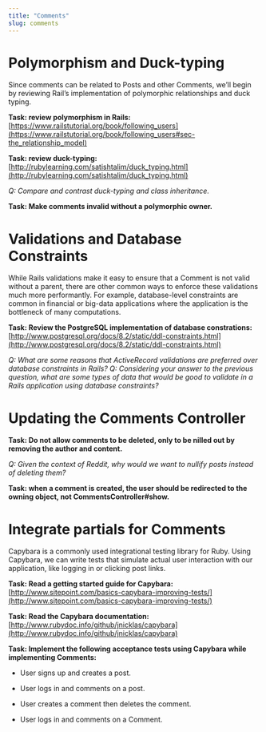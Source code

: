 ```yaml
---
title: "Comments"
slug: comments
---
```

# Polymorphism and Duck-typing

Since comments can be related to Posts and other Comments, we’ll begin by reviewing Rail’s implementation of polymorphic relationships and duck typing.

**Task: review polymorphism in Rails:** [https://www.railstutorial.org/book/following_users](https://www.railstutorial.org/book/following_users#sec-the_relationship_model)

**Task: review duck-typing:** [http://rubylearning.com/satishtalim/duck_typing.html](http://rubylearning.com/satishtalim/duck_typing.html)

*Q: Compare and contrast duck-typing and class inheritance.*

**Task: Make comments invalid without a polymorphic owner.**

# Validations and Database Constraints

While Rails validations make it easy to ensure that a Comment is not valid without a parent, there are other common ways to enforce these validations much more performantly.  For example, database-level constraints are common in financial or big-data applications where the application is the bottleneck of many computations.

**Task: Review the PostgreSQL implementation of database constrations:** [http://www.postgresql.org/docs/8.2/static/ddl-constraints.html](http://www.postgresql.org/docs/8.2/static/ddl-constraints.html)

*Q: What are some reasons that ActiveRecord validations are preferred over database constraints in Rails?
Q: Considering your answer to the previous question, what are some types of data that would be good to validate in a Rails application using database constraints?*

# Updating the Comments Controller

**Task: Do not allow comments to be deleted, only to be nilled out by removing the author and content.**

*Q: Given the context of Reddit, why would we want to nullify posts instead of deleting them?*

**Task: when a comment is created, the user should be redirected to the owning object, not CommentsController#show.**

# Integrate partials for Comments

Capybara is a commonly used integrational testing library for Ruby.  Using Capybara, we can write tests that simulate actual user interaction with our application, like logging in or clicking post links.

**Task: Read a getting started guide for Capybara:** [http://www.sitepoint.com/basics-capybara-improving-tests/](http://www.sitepoint.com/basics-capybara-improving-tests/)

**Task: Read the Capybara documentation:** [http://www.rubydoc.info/github/jnicklas/capybara](http://www.rubydoc.info/github/jnicklas/capybara)

**Task: Implement the following acceptance tests using Capybara while implementing Comments:**

* User signs up and creates a post.

* User logs in and comments on a post.

* User creates a comment then deletes the comment.

* User logs in and comments on a Comment.

